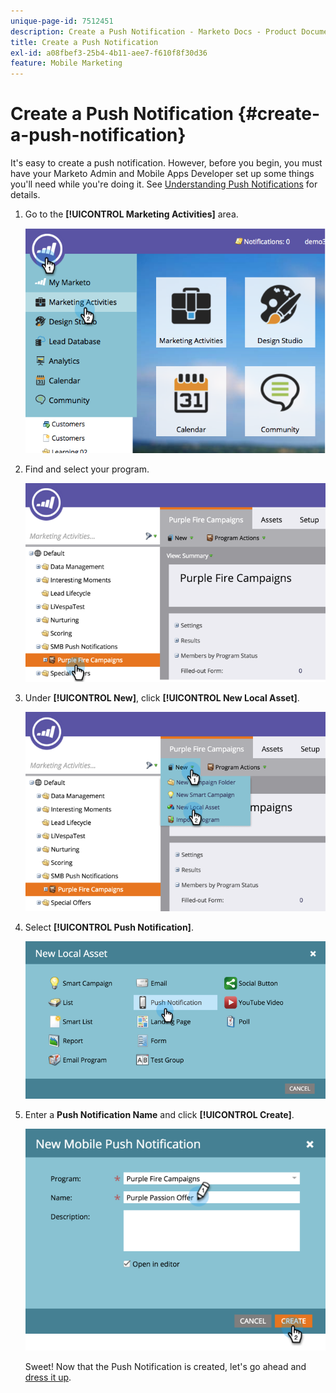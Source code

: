 ```yaml
---
unique-page-id: 7512451
description: Create a Push Notification - Marketo Docs - Product Documentation
title: Create a Push Notification
exl-id: a08fbef3-25b4-4b11-aee7-f610f8f30d36
feature: Mobile Marketing
---
```

# Create a Push Notification {#create-a-push-notification}

It's easy to create a push notification. However, before you begin, you must have your Marketo Admin and Mobile Apps Developer set up some things you'll need while you're doing it. See [Understanding Push Notifications](/help/marketo/product-docs/mobile-marketing/push-notifications/understanding-push-notifications.md) for details.

1. Go to the **[!UICONTROL Marketing Activities]** area.

   ![](assets/image2015-4-22-18-3a46-3a14.png)

1. Find and select your program.

   ![](assets/image2015-4-23-13-3a31-3a43.png)

1. Under **[!UICONTROL New]**, click **[!UICONTROL New Local Asset]**.

   ![](assets/image2015-4-23-13-3a33-3a20.png)

1. Select **[!UICONTROL Push Notification]**.

   ![](assets/image2015-4-23-13-3a35-3a6.png)

1. Enter a **Push Notification Name** and click **[!UICONTROL Create]**.

   ![](assets/image2015-4-23-13-3a36-3a56.png)

   Sweet! Now that the Push Notification is created, let's go ahead and [dress it up](/help/marketo/product-docs/mobile-marketing/push-notifications/configure-mobile-push-notification.md).
